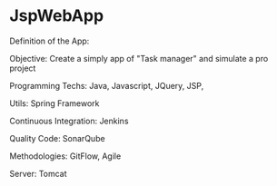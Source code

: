 # JspWebApp

Definition of the App:

  Objective: Create a simply app of "Task manager" and simulate a pro project

  Programming Techs: Java, Javascript, JQuery, JSP,

  Utils: Spring Framework

  Continuous Integration: Jenkins

  Quality Code: SonarQube

  Methodologies: GitFlow, Agile

  Server: Tomcat

